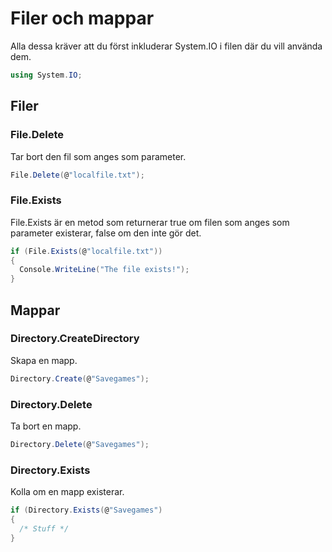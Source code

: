# Filer och mappar

Alla dessa kräver att du först inkluderar System.IO i filen där du vill använda dem.

```csharp
using System.IO;
```

## Filer

### File.Delete

Tar bort den fil som anges som parameter.

```csharp
File.Delete(@"localfile.txt");
```

### File.Exists

File.Exists är en metod som returnerar true om filen som anges som parameter existerar, false om den inte gör det.

```csharp
if (File.Exists(@"localfile.txt"))
{
  Console.WriteLine("The file exists!");
}
```

## Mappar

### Directory.CreateDirectory

Skapa en mapp.

```csharp
Directory.Create(@"Savegames");
```

### Directory.Delete

Ta bort en mapp.

```csharp
Directory.Delete(@"Savegames");
```

### Directory.Exists

Kolla om en mapp existerar.

```csharp
if (Directory.Exists(@"Savegames")
{
  /* Stuff */
}
```

